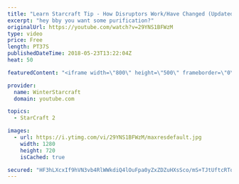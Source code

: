 ```yaml
---
title: "Learn Starcraft Tip - How Disruptors Work/Have Changed (Updated Patch 4.0 2018)"
excerpt: "hey bby you want some purification?"
originalUrl: https://youtube.com/watch?v=29YNS1BFWzM
type: video
price: Free
length: PT37S
publishedDateTime: 2018-05-23T13:22:04Z
heat: 50

featuredContent: "<iframe width=\"800\" height=\"500\" frameborder=\"0\" src=\"https://www.youtube.com/embed/29YNS1BFWzM\" allow=\"accelerometer; autoplay; encrypted-media; gyroscope; picture-in-picture\" allowfullscreen></iframe>"

provider:
  name: WinterStarcraft
  domain: youtube.com

topics:
  - StarCraft 2

images:
  - url: https://i.ytimg.com/vi/29YNS1BFWzM/maxresdefault.jpg
    width: 1280
    height: 720
    isCached: true

secured: "HF3hLXcxIf9hVN3vb4RlWWkdiQ4lOuFpa0yZxZDZuHXsSco/mS+TJtUftcRTqxaZIEZDrTnldhMmZkXIvRPzldxgMNmFy/Sya/EsRGvSARqhPM9OqCjOLmCE2okN+7/RmBTCl5XPeyMk1buefk2rAEVn0bTCiKET4aW4On9KUEvcLYFiw5HZTCsH9N6+WixjZWXfaZuJOuLCy09rRlxJ11fJln/dwZ21s3T6I1xHAzSYhEDZQgV6tpt0lQVQu2x+zK+msOjAL//eDjwTQRX4Sg+B+z/DBKTcvbj7csEgyONY5fc0x8F9jtFk1UZi6FoKaV0TXQPlVqCnw+lZV7g0blPQQIF3ZHstRoM8v3jtQr4Dnk4VhnGdspGHLWpduKbNZkYbLvcpIKhUwpmKRRWG6XKF5g/IAo1+gJzZyQXHqH8=;5RWfLtCCd9GFuz7ragZbcQ=="
---
```


